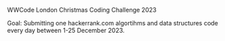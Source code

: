 WWCode London Christmas Coding Challenge 2023

Goal: Submitting one hackerrank.com algortihms and data structures code every day between 1-25 December 2023.